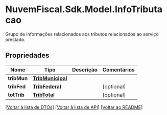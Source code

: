 # NuvemFiscal.Sdk.Model.InfoTributacao
Grupo de informações relacionados aos tributos relacionados ao serviço prestado.

## Propriedades

Nome | Tipo | Descrição | Comentários
------------ | ------------- | ------------- | -------------
**tribMun** | [**TribMunicipal**](TribMunicipal.md) |  | 
**tribFed** | [**TribFederal**](TribFederal.md) |  | [optional] 
**totTrib** | [**TribTotal**](TribTotal.md) |  | [optional] 

[[Voltar à lista de DTOs]](../README.md#documentation-for-models) [[Voltar à lista de API]](../README.md#documentation-for-api-endpoints) [[Voltar ao README]](../README.md)

